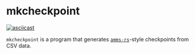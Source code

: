 # mkcheckpoint #

[![asciicast](https://asciinema.org/a/z54IdDpzQepbzRB57RY6av4SU.svg)](https://asciinema.org/a/z54IdDpzQepbzRB57RY6av4SU)

`mkcheckpoint` is a program that generates [`amms-rs`](https://github.com/darkforestry/amms-rs)-style checkpoints from CSV data.

